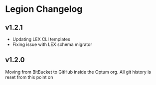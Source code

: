 # Legion Changelog

## v1.2.1
* Updating LEX CLI templates
* Fixing issue with LEX schema migrator

## v1.2.0
Moving from BitBucket to GitHub inside the Optum org. All git history is reset from this point on
